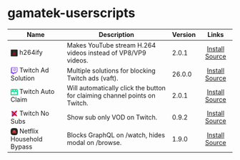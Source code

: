 # gamatek-userscripts

| Name                                                                                                                                                                                          | Description                                                                | Version | Links                                                                                                                                                                                                              |
| --------------------------------------------------------------------------------------------------------------------------------------------------------------------------------------------- | -------------------------------------------------------------------------- |-------- | :----------------------------------------------------------------------------------------------------------------------------------------------------------------------------------------------------------------: |
| <img src="https://raw.githubusercontent.com/Gamatek/gamatek-userscripts/refs/heads/main/h264ify/icon128.png" width="16" height="16" align="center">                  h264ify                  | Makes YouTube stream H.264 videos instead of VP8/VP9 videos.               | 2.0.1   | [Install](https://github.com/Gamatek/gamatek-userscripts/raw/refs/heads/main/h264ify/h264ify.user.js)                                   [Source](https://github.com/erkserkserks/h264ify)                          |
| <img src="https://raw.githubusercontent.com/Gamatek/gamatek-userscripts/refs/heads/main/twitch-ad-solutions/icon128.png" width="16" height="16" align="center">      Twitch Ad Solution       | Multiple solutions for blocking Twitch ads (vaft).                         | 26.0.0  | [Install](https://github.com/Gamatek/gamatek-userscripts/raw/refs/heads/main/twitch-ad-solutions/vaft.user.js)                          [Source](https://github.com/pixeltris/TwitchAdSolutions)                   |
| <img src="https://raw.githubusercontent.com/Gamatek/gamatek-userscripts/refs/heads/main/twitch-auto-claim/icon128.png" width="16" height="16" align="center">        Twitch Auto Claim        | Will automatically click the button for claiming channel points on Twitch. | 2.0.1   | [Install](https://github.com/Gamatek/gamatek-userscripts/raw/refs/heads/main/twitch-auto-claim/twitch-auto-claim.user.js)               [Source](https://github.com/mikeyaworski/Auto-Claim-Twitch-Channel-Points) |
| <img src="https://raw.githubusercontent.com/Gamatek/gamatek-userscripts/refs/heads/main/twitch-no-subs/icon128.png" width="16" height="16" align="center">           Twitch No Subs           | Show sub only VOD on Twitch.                                               | 0.9.2   | [Install](https://github.com/Gamatek/gamatek-userscripts/raw/refs/heads/main/twitch-no-subs/twitch-no-subs.user.js)                     [Source](https://github.com/besuper/TwitchNoSub)                           |
| <img src="https://raw.githubusercontent.com/Gamatek/gamatek-userscripts/refs/heads/main/netflix-household-bypass/icon128.png" width="16" height="16" align="center"> Netflix Household Bypass | Blocks GraphQL on /watch, hides modal on /browse.                          | 1.9.0   | [Install](https://github.com/Gamatek/gamatek-userscripts/raw/refs/heads/main/netflix-household-bypass/netflix-household-bypass.user.js) [Source](https://github.com/Amachik/HouseholdNoMore)                       |